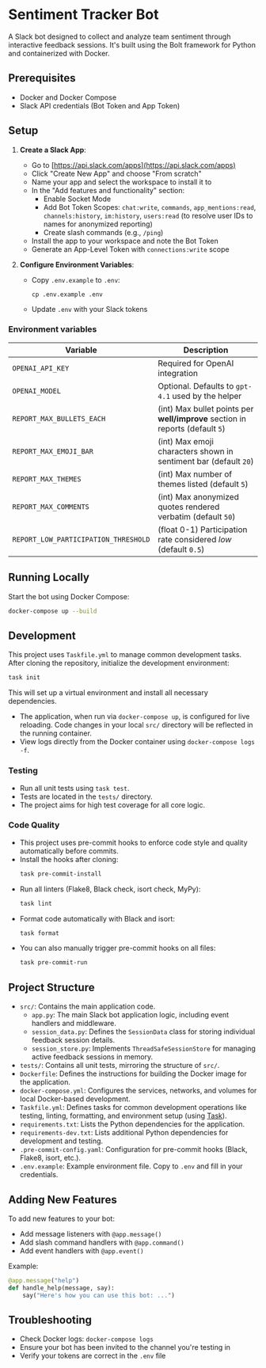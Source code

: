 # Sentiment Tracker Bot

A Slack bot designed to collect and analyze team sentiment through interactive feedback sessions. It's built using the Bolt framework for Python and containerized with Docker.


## Prerequisites

- Docker and Docker Compose
- Slack API credentials (Bot Token and App Token)

## Setup

1. **Create a Slack App**:
   - Go to [https://api.slack.com/apps](https://api.slack.com/apps)
   - Click "Create New App" and choose "From scratch"
   - Name your app and select the workspace to install it to
   - In the "Add features and functionality" section:
     - Enable Socket Mode
     - Add Bot Token Scopes: `chat:write`, `commands`, `app_mentions:read`, `channels:history`, `im:history`, `users:read` (to resolve user IDs to names for anonymized reporting)
     - Create slash commands (e.g., `/ping`)
   - Install the app to your workspace and note the Bot Token
   - Generate an App-Level Token with `connections:write` scope

2. **Configure Environment Variables**:
   - Copy `.env.example` to `.env`:
     ```
     cp .env.example .env
     ```
   - Update `.env` with your Slack tokens

### Environment variables

| Variable | Description |
|----------|-------------|
| `OPENAI_API_KEY` | Required for OpenAI integration |
| `OPENAI_MODEL` | Optional. Defaults to `gpt-4.1` used by the helper |
| `REPORT_MAX_BULLETS_EACH` | (int) Max bullet points per **well/improve** section in reports (default `5`) |
| `REPORT_MAX_EMOJI_BAR` | (int) Max emoji characters shown in sentiment bar (default `20`) |
| `REPORT_MAX_THEMES` | (int) Max number of themes listed (default `5`) |
| `REPORT_MAX_COMMENTS` | (int) Max anonymized quotes rendered verbatim (default `50`) |
| `REPORT_LOW_PARTICIPATION_THRESHOLD` | (float 0-1) Participation rate considered *low* (default `0.5`) |

## Running Locally

Start the bot using Docker Compose:

```bash
docker-compose up --build
```

## Development

This project uses `Taskfile.yml` to manage common development tasks. After cloning the repository, initialize the development environment:

```bash
task init
```

This will set up a virtual environment and install all necessary dependencies.

- The application, when run via `docker-compose up`, is configured for live reloading. Code changes in your local `src/` directory will be reflected in the running container.
- View logs directly from the Docker container using `docker-compose logs -f`.

### Testing

- Run all unit tests using `task test`.
- Tests are located in the `tests/` directory.
- The project aims for high test coverage for all core logic.

### Code Quality

- This project uses pre-commit hooks to enforce code style and quality automatically before commits.
- Install the hooks after cloning:
  ```bash
  task pre-commit-install
  ```
- Run all linters (Flake8, Black check, isort check, MyPy):
  ```bash
  task lint
  ```
- Format code automatically with Black and isort:
  ```bash
  task format
  ```
- You can also manually trigger pre-commit hooks on all files:
  ```bash
  task pre-commit-run
  ```

## Project Structure

- `src/`: Contains the main application code.
  - `app.py`: The main Slack bot application logic, including event handlers and middleware.
  - `session_data.py`: Defines the `SessionData` class for storing individual feedback session details.
  - `session_store.py`: Implements `ThreadSafeSessionStore` for managing active feedback sessions in memory.
- `tests/`: Contains all unit tests, mirroring the structure of `src/`.
- `Dockerfile`: Defines the instructions for building the Docker image for the application.
- `docker-compose.yml`: Configures the services, networks, and volumes for local Docker-based development.
- `Taskfile.yml`: Defines tasks for common development operations like testing, linting, formatting, and environment setup (using [Task](https://taskfile.dev/)).
- `requirements.txt`: Lists the Python dependencies for the application.
- `requirements-dev.txt`: Lists additional Python dependencies for development and testing.
- `.pre-commit-config.yaml`: Configuration for pre-commit hooks (Black, Flake8, isort, etc.).
- `.env.example`: Example environment file. Copy to `.env` and fill in your credentials.

## Adding New Features

To add new features to your bot:
- Add message listeners with `@app.message()`
- Add slash command handlers with `@app.command()`
- Add event handlers with `@app.event()`

Example:
```python
@app.message("help")
def handle_help(message, say):
    say("Here's how you can use this bot: ...")
```

## Troubleshooting

- Check Docker logs: `docker-compose logs`
- Ensure your bot has been invited to the channel you're testing in
- Verify your tokens are correct in the `.env` file
